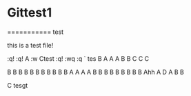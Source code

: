 # Gittest1
===========
test


this is a test file!


























:q!
:q!
A
:w
Ctest
:q!
:wq
:q
`
tes
B
A
A
A
B
B
C
C
C

B
B
B
B
B
B
B
B
B
B
B
A
A
A
A
B
B
B
B
B
B
B
B
B
Ahh
A
D
A
B
B

C
tesgt
